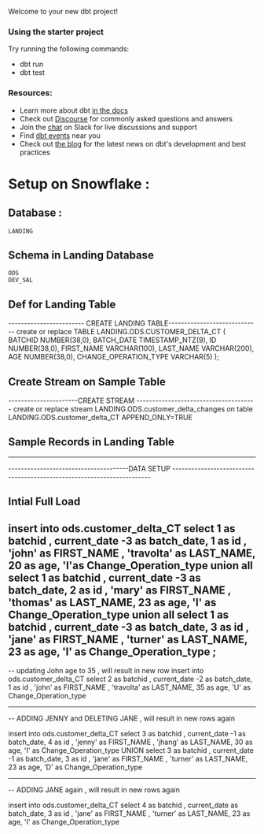 Welcome to your new dbt project!

### Using the starter project

Try running the following commands:
- dbt run
- dbt test


### Resources:
- Learn more about dbt [in the docs](https://docs.getdbt.com/docs/introduction)
- Check out [Discourse](https://discourse.getdbt.com/) for commonly asked questions and answers
- Join the [chat](http://slack.getdbt.com/) on Slack for live discussions and support
- Find [dbt events](https://events.getdbt.com) near you
- Check out [the blog](https://blog.getdbt.com/) for the latest news on dbt's development and best practices


# Setup on Snowflake : 

## Database : 
	LANDING
## Schema in Landing Database
	ODS
	DEV_SAL


## Def for Landing Table
------------------------ CREATE LANDING TABLE-----------------------------
create or replace TABLE LANDING.ODS.CUSTOMER_DELTA_CT (
	BATCHID NUMBER(38,0),
	BATCH_DATE TIMESTAMP_NTZ(9),
	ID NUMBER(38,0),
	FIRST_NAME VARCHAR(100),
	LAST_NAME VARCHAR(200),
	AGE NUMBER(38,0),
	CHANGE_OPERATION_TYPE VARCHAR(5)
);


## Create Stream on Sample Table 
----------------------CREATE STREAM --------------------------------------
 create or replace stream LANDING.ODS.customer_delta_changes on table LANDING.ODS.customer_delta_CT 
 APPEND_ONLY=TRUE


## Sample Records in Landing Table 
-------------------------------------------------------------------------------------------------------------
--------------------------------------DATA SETUP -----------------------------------------------------------------------
 
 ## Intial Full Load

insert into ods.customer_delta_CT
 select
	1 as batchid ,
	current_date -3 as batch_date,
	1 as id ,
	'john' as FIRST_NAME ,
    'travolta' as LAST_NAME,
	20 as age,
    'I'as Change_Operation_type
union all
select
	1 as batchid ,
	current_date -3 as batch_date,
	2 as id ,
	'mary' as FIRST_NAME ,
    'thomas' as LAST_NAME,
	23 as age,
    'I' as Change_Operation_type
union all
select
	1 as batchid ,
	current_date -3 as batch_date,
	3 as id ,
	'jane' as FIRST_NAME ,
    'turner' as LAST_NAME,
	23 as age,
    'I' as Change_Operation_type
	;
---------------------------------------------------------------------------------------
-- updating John age to 35 , will result in new row 
 insert into ods.customer_delta_CT
 select
	2 as batchid ,
	current_date -2 as batch_date,
	1 as id ,
	'john' as FIRST_NAME ,
    'travolta' as LAST_NAME,
	35 as age,
    'U' as Change_Operation_type
  
-----------------------------------------------------------------------------------------
-- ADDING JENNY and DELETING JANE , will result in new rows again 

 insert into ods.customer_delta_CT
 select
	3 as batchid ,
	current_date -1 as batch_date,
	4 as id ,
	'jenny' as FIRST_NAME ,
    'jhang' as LAST_NAME,
	30 as age,
    'I' as Change_Operation_type
    UNION
   select
	3 as batchid ,
	current_date -1 as batch_date,
	3 as id ,
	'jane' as FIRST_NAME ,
    'turner' as LAST_NAME,
	23 as age,
    'D' as Change_Operation_type  

-----------------------------------------------------------------------------------------
-- ADDING  JANE again , will result in new rows again 

 insert into ods.customer_delta_CT
  select
	4 as batchid ,
	current_date  as batch_date,
	3 as id ,
	'jane' as FIRST_NAME ,
    'turner' as LAST_NAME,
	23 as age,
    'I' as Change_Operation_type  
